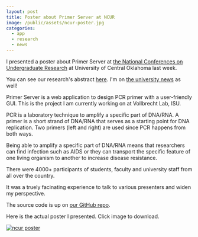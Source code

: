 ```yaml
---
layout: post
title: Poster about Primer Server at NCUR
image: /public/assets/ncur-poster.jpg
categories:
  - app
  - research
  - news
---
```


I presented a poster about Primer Server at <a href="https://www.cur.org/conferences_and_events/student_events/ncur_2018/" target="_blank">the National Conferences on Undergraduate Research</a> at University of Central Oklahoma last week.

You can see our research's abstract <a href="https://ncurdb.cur.org/ncur2018/search/Display_NCUR.aspx?id=107828" target="_blank">here</a>. I'm on <a href="https://news.engineering.iastate.edu/2018/03/30/seventeen-engineering-students-to-present-at-national-undergrad-research-conference/" target="_blank">the university news</a> as well! 

Primer Server is a web application to design PCR primer with a user-friendly GUI. This is the project I am currently working on at Vollbrecht Lab, ISU. 

PCR is a laboratory technique to amplify a specific part of DNA/RNA. A primer is a short strand of DNA/RNA that serves as a starting point for DNA replication. Two primers (left and right) are used since PCR happens from both ways. 

Being able to amplify a specific part of DNA/RNA means that researchers can find infection such as AIDS or they can transport the specific feature of one living organism to another to increase disease resistance.

There were 4000+ participants of students, faculty and university staff from all over the country.

It was a truely facinating experience to talk to various presenters and widen my perspective.

The source code is up on <a href="https://github.com/vollbrechtlab/primer-server" target="_blank">our GitHub repo</a>.

Here is the actual poster I presented. Click image to download.

<a href="{{site.rawurl}}/public/assets/takao-ncur-final.pdf"><img border="0" alt="ncur poster" src="{{site.rawurl}}/public/assets/takao-ncur-final.jpg"></a>
